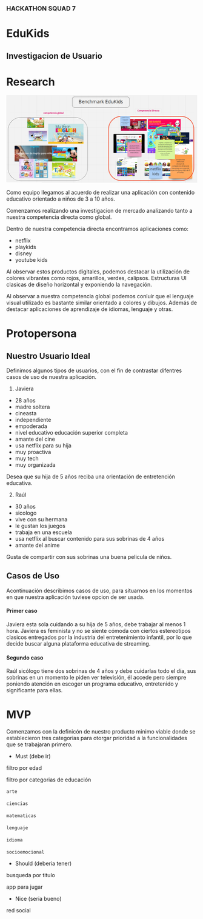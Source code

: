 ### HACKATHON SQUAD 7
 # EduKids

## Investigacion de Usuario

# Research

![imagen](./src/img/benchmark.png)


Como equipo llegamos al acuerdo de realizar una aplicación con contenido educativo orientado a niños de 3 a 10 años. 

Comenzamos realizando una investigacion de mercado analizando tanto a nuestra competencia directa como global.   

Dentro de nuestra competencia directa encontramos aplicaciones como:
+ netflix  
+ playkids
+ disney 
+ youtube kids

 Al observar estos productos digitales,    podemos destacar la utilización de colores vibrantes como rojos,  amarillos,  verdes,   calipsos. Estructuras UI clasicas de diseño horizontal y exponiendo la navegación.

 Al observar a nuestra competencia global podemos conluir que el lenguaje visual utilizado es bastante similar orientado a colores y dibujos.  Además de destacar aplicaciones de aprendizaje de idiomas, lenguaje y otras.

 # Protopersona

 ## Nuestro Usuario Ideal

 Definimos algunos tipos de usuarios,  con el fin de contrastar difentres casos de uso de nuestra aplicación.

 1.  Javiera 
 + 28 años
 + madre soltera
 + cineasta
 + independiente
 + empoderada 
 + nivel educativo educación superior completa
 + amante del cine
 + usa netflix para su hija
 + muy proactiva
 + muy tech
 + muy organizada

 Desea que su hija de 5 años reciba una orientación de entretención educativa.

 2. Raúl

 + 30 años
 + sicologo
 + vive con su hermana
 + le gustan los juegos
 + trabaja en una escuela
 + usa netflix al buscar contenido para sus sobrinas de 4 años 
 + amante del anime

 Gusta de compartir con sus sobrinas una buena pelicula de niños.


 ## Casos de Uso

 Acontinuación describimos casos de uso, para situarnos en los momentos en que nuestra aplicación tuviese opcion de ser usada.

 #### Primer caso

 Javiera esta sola cuidando a su hija de 5 años, debe trabajar al menos 1 hora.    Javiera es feminista y no se siente cómoda con ciertos estereotipos clasicos entregados por la industria del entretenimiento infantil,   por lo que decide buscar alguna plataforma educativa de streaming.

 #### Segundo caso

 Raúl sicólogo tiene dos sobrinas de 4 años y debe cuidarlas todo el día,  sus sobrinas en un momento le piden ver televisión,  él accede pero siempre poniendo atención en escoger un programa educativo, entretenido y significante para ellas.  

 # MVP

 Comenzamos con la definicón de nuestro producto minimo viable donde se establecieron tres categorias para otorgar prioridad a la funcionalidades que se trabajaran primero.

 + Must (debe ir)
 
 filtro por edad

 filtro por categorias de educación

    arte

    ciencias

    matematicas

    lenguaje

    idioma

    socioemocional

+ Should (deberia tener)

busqueda por titulo

app para jugar

+ Nice (seria bueno)

red social


